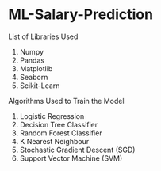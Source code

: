 # ML-Salary-Prediction

List of Libraries Used
1. Numpy
2. Pandas
3. Matplotlib
4. Seaborn
5. Scikit-Learn

Algorithms Used to Train the Model
1. Logistic Regression
2. Decision Tree Classifier
3. Random Forest Classifier
4. K Nearest Neighbour
5. Stochastic Gradient Descent (SGD)
6. Support Vector Machine (SVM)
